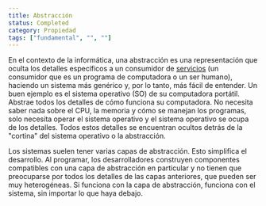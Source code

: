 ```yaml
---
title: Abstracción
status: Completed
category: Propiedad
tags: ["fundamental", "", ""]
---
```


En el contexto de la informática, una abstracción es una representación que
oculta los detalles específicos a un consumidor de [servicios](/service/)
(un consumidor que es un programa de computadora o un ser humano),
haciendo un sistema más genérico y, por lo tanto, más fácil de entender.
Un buen ejemplo es el sistema operativo (SO) de su computadora portátil.
Abstrae todos los detalles de cómo funciona su computadora.
No necesita saber nada sobre el CPU, la memoria y cómo se manejan los programas,
solo necesita operar el sistema operativo y el sistema operativo se ocupa de los detalles.
Todos estos detalles se encuentran ocultos detrás de la "cortina" del sistema operativo o la abstracción.

Los sistemas suelen tener varias capas de abstracción.
Esto simplifica el desarrollo.
Al programar, los desarrolladores construyen componentes compatibles con una capa de abstracción en particular y
no tienen que preocuparse por todos los detalles de las capas anteriores, que pueden ser muy heterogéneas.
Si funciona con la capa de abstracción, funciona con el sistema,
sin importar lo que haya debajo.
